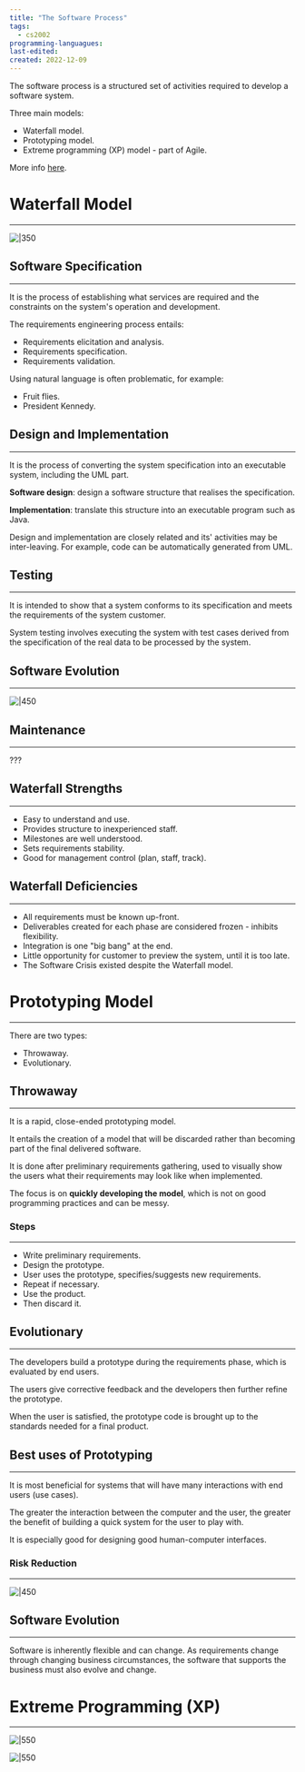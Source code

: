 ```yaml
---
title: "The Software Process"
tags:
  - cs2002
programming-languagues:
last-edited:
created: 2022-12-09
---
```

The software process is a structured set of activities required to develop a software system.

Three main models:
- Waterfall model.
- Prototyping model.
- Extreme programming (XP) model - part of Agile.

More info [here](notes/university/user-centred-design.md).

# Waterfall Model
---
![|350](notes/images/Screenshot%202022-12-14%20at%2011.27.13.png)

## Software Specification
---
It is the process of establishing what services are required and the constraints on the system's operation and development.

The requirements engineering process entails:
- Requirements elicitation and analysis.
- Requirements specification.
- Requirements validation.

Using natural language is often problematic, for example:
- Fruit flies.
- President Kennedy.

## Design and Implementation
---
It is the process of converting the system specification into an executable system, including the UML part.

**Software design**: design a software structure that realises the specification.

**Implementation**: translate this structure into an executable program such as Java.

Design and implementation are closely related and its' activities may be inter-leaving. For example, code can be automatically generated from UML.

## Testing
---
It is intended to show that a system conforms to its specification and meets the requirements of the system customer.

System testing involves executing the system with test cases derived from the specification of the real data to be processed by the system.

## Software Evolution
---
![|450](notes/images/Screenshot%202022-12-14%20at%2011.34.36.png)

## Maintenance
---
???

## Waterfall Strengths
---
- Easy to understand and use.
- Provides structure to inexperienced staff.
- Milestones are well understood.
- Sets requirements stability.
- Good for management control (plan, staff, track).

## Waterfall Deficiencies
---
- All requirements must be known up-front.
- Deliverables created for each phase are considered frozen - inhibits flexibility.
- Integration is one "big bang" at the end.
- Little opportunity for customer to preview the system, until it is too late.
- The Software Crisis existed despite the Waterfall model.

# Prototyping Model
---
There are two types:
- Throwaway.
- Evolutionary.

## Throwaway
---
It is a rapid, close-ended prototyping model.

It entails the creation of a model that will be discarded rather than becoming part of the final delivered software.

It is done after preliminary requirements gathering, used to visually show the users what their requirements may look like when implemented.

The focus is on **quickly developing the model**, which is not on good programming practices and can be messy.

### Steps
---
- Write preliminary requirements.
- Design the prototype.
- User uses the prototype, specifies/suggests new requirements.
- Repeat if necessary.
- Use the product.
- Then discard it.

## Evolutionary
---
The developers build a prototype during the requirements phase, which is evaluated by end users.

The users give corrective feedback and the developers then further refine the prototype.

When the user is satisfied, the prototype code is brought up to the standards needed for a final product.

## Best uses of Prototyping
---
It is most beneficial for systems that will have many interactions with end users (use cases).

The greater the interaction between the computer and the user, the greater the benefit of building a quick system for the user to play with.

It is especially good for designing good human-computer interfaces.

### Risk Reduction
---
![|450](notes/images/Screenshot%202022-12-14%20at%2011.44.21.png)

## Software Evolution
---
Software is inherently flexible and can change. As requirements change through changing business circumstances, the software that supports the business must also evolve and change.

# Extreme Programming (XP)
---
![|550](notes/images/Screenshot%202022-12-14%20at%2011.45.58.png)

![|550](notes/images/Screenshot%202022-12-14%20at%2011.46.09.png)